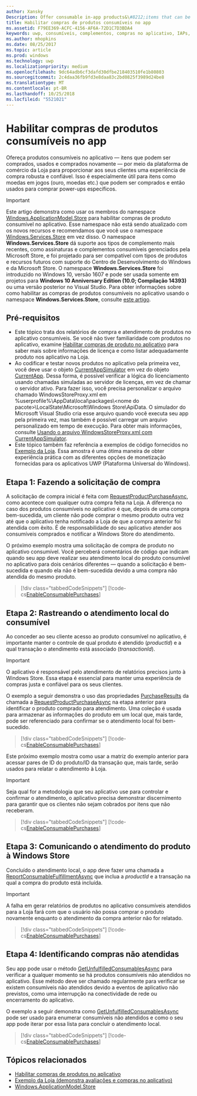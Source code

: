 ```yaml
---
author: Xansky
Description: Offer consumable in-app products&\#8212;items that can be purchased, used, and purchased again&\#8212;through the Store commerce platform to provide your customers with a purchase experience that is both robust and reliable.
title: Habilitar compras de produtos consumíveis no app
ms.assetid: F79EE369-ACFC-4156-AF6A-72D1C7D3BDA4
keywords: uwp, consumíveis, complementos, compras no aplicativo, IAPs, Windows.ApplicationModel.Store
ms.author: mhopkins
ms.date: 08/25/2017
ms.topic: article
ms.prod: windows
ms.technology: uwp
ms.localizationpriority: medium
ms.openlocfilehash: 9dc64adb6cf3dafd30dfbe218403510fe1b80803
ms.sourcegitcommit: 2c4daa36fb9fd3e8daa83c2bd0825f3989d24be8
ms.translationtype: MT
ms.contentlocale: pt-BR
ms.lasthandoff: 10/25/2018
ms.locfileid: "5521021"
---
```

# <a name="enable-consumable-in-app-product-purchases"></a>Habilitar compras de produtos consumíveis no app

Ofereça produtos consumíveis no aplicativo — itens que podem ser comprados, usados e comprados novamente — por meio da plataforma de comércio da Loja para proporcionar aos seus clientes uma experiência de compra robusta e confiável. Isso é especialmente útil para itens como moedas em jogos (ouro, moedas etc.) que podem ser comprados e então usados para comprar power-ups específicos.

> [!IMPORTANT]
> Este artigo demonstra como usar os membros do namespace [Windows.ApplicationModel.Store](https://msdn.microsoft.com/library/windows/apps/windows.applicationmodel.store.aspx) para habilitar compras de produto consumível no aplicativo. Esse namespace não está sendo atualizado com os novos recursos e recomendamos que você use o namespace [Windows.Services.Store](https://msdn.microsoft.com/library/windows/apps/windows.services.store.aspx) em vez disso. O namespace **Windows.Services.Store** dá suporte aos tipos de complemento mais recentes, como assinaturas e complementos consumíveis gerenciados pela Microsoft Store, e foi projetado para ser compatível com tipos de produtos e recursos futuros com suporte do Centro de Desenvolvimento do Windows e da Microsoft Store. O namespace **Windows.Services.Store** foi introduzido no Windows 10, versão 1607 e pode ser usada somente em projetos para **Windows 10 Anniversary Edition (10.0; Compilação 14393)** ou uma versão posterior no Visual Studio. Para obter informações sobre como habilitar as compras de produtos consumíveis no aplicativo usando o namespace **Windows.Services.Store**, consulte [este artigo](enable-consumable-add-on-purchases.md).

## <a name="prerequisites"></a>Pré-requisitos

-   Este tópico trata dos relatórios de compra e atendimento de produtos no aplicativo consumíveis. Se você não tiver familiaridade com produtos no aplicativo, examine [Habilitar compras de produto no aplicativo](enable-in-app-product-purchases.md) para saber mais sobre informações de licença e como listar adequadamente produto nos aplicativo na Loja.
-   Ao codificar e testar novos produtos no aplicativo pela primeira vez, você deve usar o objeto [CurrentAppSimulator](https://docs.microsoft.com/uwp/api/Windows.ApplicationModel.Store.CurrentAppSimulator) em vez do objeto [CurrentApp](https://docs.microsoft.com/uwp/api/Windows.ApplicationModel.Store.CurrentApp). Dessa forma, é possível verificar a lógica do licenciamento usando chamadas simuladas ao servidor de licenças, em vez de chamar o servidor ativo. Para fazer isso, você precisa personalizar o arquivo chamado WindowsStoreProxy.xml em %userprofile%\\AppData\\local\\packages\\&lt;nome do pacote&gt;\\LocalState\\Microsoft\\Windows Store\\ApiData. O simulador do Microsoft Visual Studio cria esse arquivo quando você executa seu app pela primeira vez, mas também é possível carregar um arquivo personalizado em tempo de execução. Para obter mais informações, consulte [Usando o arquivo WindowsStoreProxy.xml com CurrentAppSimulator](in-app-purchases-and-trials-using-the-windows-applicationmodel-store-namespace.md#proxy).
-   Este tópico também faz referência a exemplos de código fornecidos no [Exemplo da Loja](https://github.com/Microsoft/Windows-universal-samples/tree/win10-1507/Samples/Store). Essa amostra é uma ótima maneira de obter experiência prática com as diferentes opções de monetização fornecidas para os aplicativos UWP (Plataforma Universal do Windows).

## <a name="step-1-making-the-purchase-request"></a>Etapa 1: Fazendo a solicitação de compra

A solicitação de compra inicial é feita com [RequestProductPurchaseAsync](https://docs.microsoft.com/uwp/api/windows.applicationmodel.store.currentapp.requestproductpurchaseasync), como acontece com qualquer outra compra feita na Loja. A diferença no caso dos produtos consumíveis no aplicativo é que, depois de uma compra bem-sucedida, um cliente não pode comprar o mesmo produto outra vez até que o aplicativo tenha notificado a Loja de que a compra anterior foi atendida com êxito. É de responsabilidade do seu aplicativo atender aos consumíveis comprados e notificar a Windows Store do atendimento.

O próximo exemplo mostra uma solicitação de compra de produto no aplicativo consumível. Você perceberá comentários de código que indicam quando seu app deve realizar seu atendimento local do produto consumível no aplicativo para dois cenários diferentes — quando a solicitação é bem-sucedida e quando ela não é bem-sucedida devido a uma compra não atendida do mesmo produto.

> [!div class="tabbedCodeSnippets"]
[!code-cs[EnableConsumablePurchases](./code/InAppPurchasesAndLicenses/cs/EnableConsumablePurchases.cs#MakePurchaseRequest)]

## <a name="step-2-tracking-local-fulfillment-of-the-consumable"></a>Etapa 2: Rastreando o atendimento local do consumível

Ao conceder ao seu cliente acesso ao produto consumível no aplicativo, é importante manter o controle de qual produto é atendido (*productId*) e a qual transação o atendimento está associado (*transactionId*).

> [!IMPORTANT]
> O aplicativo é responsável pelo atendimento de relatórios precisos junto à Windows Store. Essa etapa é essencial para manter uma experiência de compras justa e confiável para os seus clientes.

O exemplo a seguir demonstra o uso das propriedades [PurchaseResults](https://msdn.microsoft.com/library/windows/apps/dn263392) da chamada a [RequestProductPurchaseAsync](https://docs.microsoft.com/uwp/api/windows.applicationmodel.store.currentapp.requestproductpurchaseasync) na etapa anterior para identificar o produto comprado para atendimento. Uma coleção é usada para armazenar as informações do produto em um local que, mais tarde, pode ser referenciado para confirmar se o atendimento local foi bem-sucedido.

> [!div class="tabbedCodeSnippets"]
[!code-cs[EnableConsumablePurchases](./code/InAppPurchasesAndLicenses/cs/EnableConsumablePurchases.cs#GrantFeatureLocally)]

Este próximo exemplo mostra como usar a matriz do exemplo anterior para acessar pares de ID do produto/ID da transação que, mais tarde, serão usados para relatar o atendimento à Loja.

> [!IMPORTANT]
> Seja qual for a metodologia que seu aplicativo use para controlar e confirmar o atendimento, o aplicativo precisa demonstrar discernimento para garantir que os clientes não sejam cobrados por itens que não receberam.

> [!div class="tabbedCodeSnippets"]
[!code-cs[EnableConsumablePurchases](./code/InAppPurchasesAndLicenses/cs/EnableConsumablePurchases.cs#IsLocallyFulfilled)]

## <a name="step-3-reporting-product-fulfillment-to-the-store"></a>Etapa 3: Comunicando o atendimento do produto à Windows Store

Concluído o atendimento local, o app deve fazer uma chamada a [ReportConsumableFulfillmentAsync](https://docs.microsoft.com/uwp/api/windows.applicationmodel.store.currentapp.reportconsumablefulfillmentasync) que inclua a *productId* e a transação na qual a compra do produto está incluída.

> [!IMPORTANT]
> A falha em gerar relatórios de produtos no aplicativo consumíveis atendidos para a Loja fará com que o usuário não possa comprar o produto novamente enquanto o atendimento da compra anterior não for relatado.

> [!div class="tabbedCodeSnippets"]
[!code-cs[EnableConsumablePurchases](./code/InAppPurchasesAndLicenses/cs/EnableConsumablePurchases.cs#ReportFulfillment)]

## <a name="step-4-identifying-unfulfilled-purchases"></a>Etapa 4: Identificando compras não atendidas

Seu app pode usar o método [GetUnfulfilledConsumablesAsync](https://docs.microsoft.com/uwp/api/windows.applicationmodel.store.currentapp.getunfulfilledconsumablesasync) para verificar a qualquer momento se há produtos consumíveis não atendidos no aplicativo. Esse método deve ser chamado regularmente para verificar se existem consumíveis não atendidos devido a eventos de aplicativo não previstos, como uma interrupção na conectividade de rede ou encerramento do aplicativo.

O exemplo a seguir demonstra como [GetUnfulfilledConsumablesAsync](https://docs.microsoft.com/uwp/api/windows.applicationmodel.store.currentapp.getunfulfilledconsumablesasync) pode ser usado para enumerar consumíveis não atendidos e como o seu app pode iterar por essa lista para concluir o atendimento local.

> [!div class="tabbedCodeSnippets"]
[!code-cs[EnableConsumablePurchases](./code/InAppPurchasesAndLicenses/cs/EnableConsumablePurchases.cs#GetUnfulfilledConsumables)]

## <a name="related-topics"></a>Tópicos relacionados

* [Habilitar compras de produtos no aplicativo](enable-in-app-product-purchases.md)
* [Exemplo da Loja (demonstra avaliações e compras no aplicativo)](https://github.com/Microsoft/Windows-universal-samples/tree/win10-1507/Samples/Store)
* [Windows.ApplicationModel.Store](https://msdn.microsoft.com/library/windows/apps/br225197)
 

 
